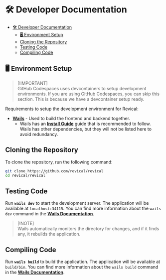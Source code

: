 <!-- Part of the Revical Project, under the MIT license. See '/LICENSE' for license information. SPDX-License-Identifier: MIT License. -->

# 🛠️ Developer Documentation

- [🛠️ Developer Documentation](#️-developer-documentation)
  - [🖥️ Environment Setup](#️-environment-setup)
  - [Cloning the Repository](#cloning-the-repository)
  - [Testing Code](#testing-code)
  - [Compiling Code](#compiling-code)

## 🖥️ Environment Setup

> [!IMPORTANT]\
> GitHub Codespaces uses devcontainers to setup development environments. If you are using GitHub Codespaces, you can skip this section. This is because we have a devcontainer setup ready.

Requirements to setup the development environment for Revical:

- [**Wails**](https://wails.app/) - Used to build the frontend and backend together.
  - Wails has an [**Install Guide**](https://wails.io/docs/gettingstarted/installation) guide that is recommended to follow. Wails has other dependencies, but they will not be listed here to avoid redundancy.

## Cloning the Repository

To clone the repository, run the following command:

```bash
git clone https://github.com/revical/revical
cd revical/revical
```

## Testing Code

Run **`wails dev`** to start the development server. The application will be available at `localhost:34115`. You can find more information about the `wails dev` command in the [**Wails Documentation**](https://wails.io/docs/reference/cli/#dev).

> [!NOTE]\
> Wails automatically monitors the directory for changes, and if it finds any, it rebuilds the application.

## Compiling Code

Run **`wails build`** to build the application. The application will be available at `build/bin`. You can find more information about the `wails build` command in the [**Wails Documentation**](https://wails.io/docs/reference/cli/#build).
